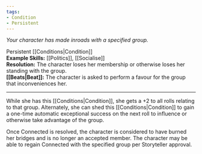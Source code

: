 ```yaml
---
tags:
- Condition
- Persistent
---
```


_Your character has made inroads with a specified group._

Persistent [[Conditions|Condition]]\
**Example Skills:** [[Politics]], [[Socialise]]\
**Resolution:** The character loses her membership or otherwise loses her standing with the group.\
**[[Beats|Beat]]:** The character is asked to perform a favour for the group that inconveniences her.

---

While she has this [[Conditions|Condition]], she gets a +2 to all rolls relating to that group. Alternately, she can shed this [[Conditions|Condition]] to gain a one-time automatic exceptional success on the next roll to influence or otherwise take advantage of the group. 

Once Connected is resolved, the character is considered to have burned her bridges and is no longer an accepted member. The character may be able to regain Connected with the specified group per Storyteller approval.